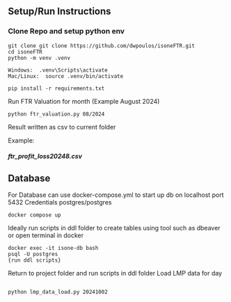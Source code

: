 
## Setup/Run Instructions

### Clone Repo and setup python env
```shell
git clone git clone https://github.com/dwpoulos/isoneFTR.git
cd isoneFTR
python -m venv .venv

Windows:  .venv\Scripts\activate
Mac/Linux:  source .venv/bin/activate

pip install -r requirements.txt
```

Run FTR Valuation for month (Example August 2024)
```shell
python ftr_valuation.py 08/2024
```
Result written as csv to current folder

 Example:  
 ##### **ftr_profit_loss20248.csv**


## Database
For Database can use docker-compose.yml to start up db on localhost port 5432
Credentials postgres/postgres
```shell
docker compose up
```
Ideally run scripts in ddl folder to create tables using tool such as dbeaver
or
open terminal in docker
```shell
docker exec -it isone-db bash
psql -U postgres
{run ddl scripts}
```

Return to project folder and run scripts in ddl folder
Load LMP data for day
```shell

python lmp_data_load.py 20241002

```


